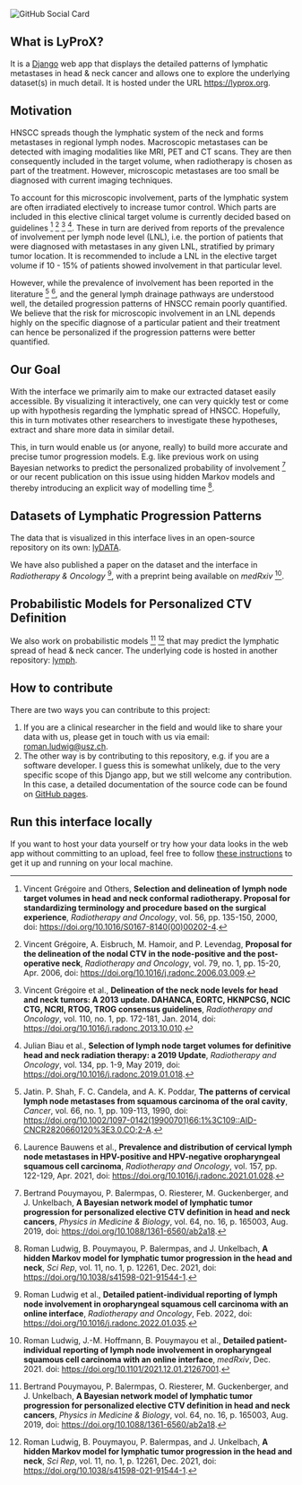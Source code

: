 ![GitHub Social Card](./core/static/github-social-card.png)


## What is LyProX?

It is a [Django] web app that displays the detailed patterns of lymphatic metastases in head & neck cancer and allows one to explore the underlying dataset(s) in much detail. It is hosted under the URL https://lyprox.org.

[Django]: https://www.djangoproject.com/


## Motivation

HNSCC spreads though the lymphatic system of the neck and forms metastases in regional lymph nodes. Macroscopic metastases can be detected with imaging modalities like MRI, PET and CT scans. They are then consequently included in the target volume, when radiotherapy is chosen as part of the treatment. However, microscopic metastases are too small be diagnosed with current imaging techniques.

To account for this microscopic involvement, parts of the lymphatic system are often irradiated electively to increase tumor control. Which parts are included in this elective clinical target volume is currently decided based on guidelines [^1] [^2] [^3] [^4]. These in turn are derived from reports of the prevalence of involvement per lymph node level (LNL), i.e. the portion of patients that were diagnosed with metastases in any given LNL, stratified by primary tumor location. It is recommended to include a LNL in the elective target volume if 10 - 15% of patients showed involvement in that particular level.

However, while the prevalence of involvement has been reported in the literature [^5] [^6], and the general lymph drainage pathways are understood well, the detailed progression patterns of HNSCC remain poorly quantified. We believe that the risk for microscopic involvement in an LNL depends highly on the specific diagnose of a particular patient and their treatment can hence be personalized if the progression patterns were better quantified.


## Our Goal

With the interface we primarily aim to make our extracted dataset easily accessible. By visualizing it interactively, one can very quickly test or come up with hypothesis regarding the lymphatic spread of HNSCC. Hopefully, this in turn motivates other researchers to investigate these hypotheses, extract and share more data in similar detail.

This, in turn would enable us (or anyone, really) to build more accurate and precise tumor progression models. E.g. like previous work on using Bayesian networks to predict the personalized probability of involvement [^7] or our recent publication on this issue using hidden Markov models and thereby introducing an explicit way of modelling time [^8].


## Datasets of Lymphatic Progression Patterns

The data that is visualized in this interface lives in an open-source repository on its own: [lyDATA].

We have also published a paper on the dataset and the interface in *Radiotherapy & Oncology* [^9], with a preprint being available on *medRxiv* [^10].

[lyDATA]: https://github.com/rmnldwg/lydata


## Probabilistic Models for Personalized CTV Definition

We also work on probabilistic models [^7] [^8] that may predict the lymphatic spread of head & neck cancer. The underlying code is hosted in another repository: [lymph].

[lymph]: https://github.com/rmnldwg/lymph


## How to contribute

There are two ways you can contribute to this project:

1. If you are a clinical researcher in the field and would like to share your data with us, please get in touch with us via email: [roman.ludwig@usz.ch].
2. The other way is by contributing to this repository, e.g. if you are a software developer. I guess this is somewhat unlikely, due to the very specific scope of this Django app, but we still welcome any contribution. In this case, a detailed documentation of the source code can be found on [GitHub pages].

[GitHub pages]: https://rmnldwg.github.io/lyprox
[roman.ludwig@usz.ch]: mailto:roman.ludwig@usz.ch


## Run this interface locally

If you want to host your data yourself or try how your data looks in the web app without committing to an upload, feel free to follow [these instructions] to get it up and running on your local machine.

[these instructions]: run-local.md




[^1]: Vincent Grégoire and Others, **Selection and delineation of lymph node target volumes in head and neck conformal radiotherapy. Proposal for standardizing terminology and procedure based on the surgical experience**, *Radiotherapy and Oncology*, vol. 56, pp. 135-150, 2000, doi: https://doi.org/10.1016/S0167-8140(00)00202-4.
[^2]: Vincent Grégoire, A. Eisbruch, M. Hamoir, and P. Levendag, **Proposal for the delineation of the nodal CTV in the node-positive and the post-operative neck**, *Radiotherapy and Oncology*, vol. 79, no. 1, pp. 15-20, Apr. 2006, doi: https://doi.org/10.1016/j.radonc.2006.03.009.
[^3]: Vincent Grégoire et al., **Delineation of the neck node levels for head and neck tumors: A 2013 update. DAHANCA, EORTC, HKNPCSG, NCIC CTG, NCRI, RTOG, TROG consensus guidelines**, *Radiotherapy and Oncology*, vol. 110, no. 1, pp. 172-181, Jan. 2014, doi: https://doi.org/10.1016/j.radonc.2013.10.010.
[^4]: Julian Biau et al., **Selection of lymph node target volumes for definitive head and neck radiation therapy: a 2019 Update**, *Radiotherapy and Oncology*, vol. 134, pp. 1-9, May 2019, doi: https://doi.org/10.1016/j.radonc.2019.01.018.
[^5]: Jatin. P. Shah, F. C. Candela, and A. K. Poddar, **The patterns of cervical lymph node metastases from squamous carcinoma of the oral cavity**, *Cancer*, vol. 66, no. 1, pp. 109-113, 1990, doi: https://doi.org/10.1002/1097-0142(19900701)66:1%3C109::AID-CNCR2820660120%3E3.0.CO;2-A.
[^6]: Laurence Bauwens et al., **Prevalence and distribution of cervical lymph node metastases in HPV-positive and HPV-negative oropharyngeal squamous cell carcinoma**, *Radiotherapy and Oncology*, vol. 157, pp. 122-129, Apr. 2021, doi: https://doi.org/10.1016/j.radonc.2021.01.028.
[^7]: Bertrand Pouymayou, P. Balermpas, O. Riesterer, M. Guckenberger, and J. Unkelbach, **A Bayesian network model of lymphatic tumor progression for personalized elective CTV definition in head and neck cancers**, *Physics in Medicine & Biology*, vol. 64, no. 16, p. 165003, Aug. 2019, doi: https://doi.org/10.1088/1361-6560/ab2a18.
[^8]: Roman Ludwig, B. Pouymayou, P. Balermpas, and J. Unkelbach, **A hidden Markov model for lymphatic tumor progression in the head and neck**, *Sci Rep*, vol. 11, no. 1, p. 12261, Dec. 2021, doi: https://doi.org/10.1038/s41598-021-91544-1.
[^9]: Roman Ludwig et al., **Detailed patient-individual reporting of lymph node involvement in oropharyngeal squamous cell carcinoma with an online interface**, *Radiotherapy and Oncology*, Feb. 2022, doi: https://doi.org/10.1016/j.radonc.2022.01.035.
[^10]: Roman Ludwig, J.-M. Hoffmann, B. Pouymayou et al., **Detailed patient-individual reporting of lymph node involvement in oropharyngeal squamous cell carcinoma with an online interface**, *medRxiv*, Dec. 2021. doi: https://doi.org/10.1101/2021.12.01.21267001.
